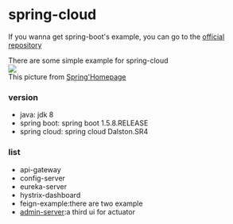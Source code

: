 # spring-cloud

If you wanna get spring-boot's example, you can go to the [official repository](https://github.com/spring-projects/spring-boot)    

There are some simple example for spring-cloud   
![](https://spring.io/img/homepage/diagram-distributed-systems.svg)    
This picture from [Spring'Homepage](https://spring.io/)   

### version 
- java: jdk 8
- spring boot: spring boot 1.5.8.RELEASE
- spring cloud: spring cloud Dalston.SR4

### list
- api-gateway
- config-server
- eureka-server
- hystrix-dashboard
- feign-example:there are two example
- [admin-server](https://github.com/codecentric/spring-boot-admin):a third ui for actuator
